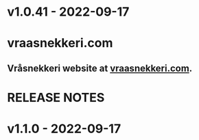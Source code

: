 # v1.0.41 - 2022-09-17


# vraasnekkeri.com
## Vråsnekkeri website at [vraasnekkeri.com](https://www.vraasnekkeri.com).

# RELEASE NOTES
# v1.1.0 - 2022-09-17